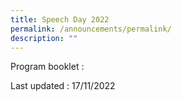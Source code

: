 ```yaml
---
title: Speech Day 2022
permalink: /announcements/permalink/
description: ""
---
```

Program booklet :   
  
[](/files/Speech%20Day%20e-Programme%20Booklet%202022.pdf)

Last updated : 17/11/2022